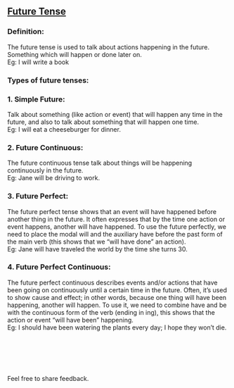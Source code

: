 ## [Future Tense](https://Prayuja-Teli.github.io/Blog/FutureTense)<br/>

### Definition: <br/>
The future tense is used to talk about actions happening in the future.<br/>
Something which will happen or done later on.<br/>
Eg: I will write a book<br/>

### Types of future tenses:<br/>

### 1. Simple Future: <br/>
Talk about something (like action or event) that will happen any time in the future, and also to talk about something that will happen one time. <br/>
Eg: I will eat a cheeseburger for dinner.<br/>

### 2. Future Continuous: <br/>
The future continuous tense talk about things will be happening continuously in the future.<br/>
Eg: Jane will be driving to work.<br/>

### 3. Future Perfect: <br/>
The future perfect tense shows that an event will have happened before another thing in the future. It often expresses that by the time one action or event happens, another will have happened. To use the future perfectly, we need to place the modal will and the auxiliary have before the past form of the main verb (this shows that we “will have done” an action).<br/>
Eg: Jane will have traveled the world by the time she turns 30.<br/>

### 4. Future Perfect Continuous: <br/>
The future perfect continuous describes events and/or actions that have been going on continuously until a certain time in the future. Often, it’s used to show cause and effect; in other words, because one thing will have been happening, another will happen. To use it, we need to combine have and be with the continuous form of the verb (ending in ing), this shows that the action or event “will have been” happening.<br/>
Eg: I should have been watering the plants every day; I hope they won’t die.<br/><br/><br/><br/><br/><br/>

Feel free to share feedback.
 
 
 
 
 

